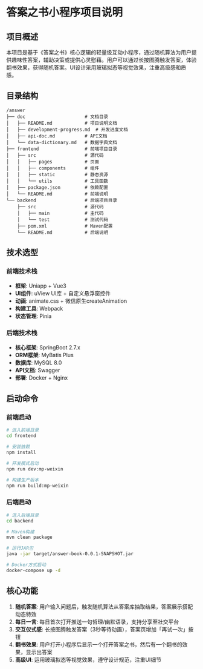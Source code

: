 # 答案之书小程序项目说明

## 项目概述

本项目是基于《答案之书》核心逻辑的轻量级互动小程序，通过随机算法为用户提供趣味性答案，辅助决策或提供心灵慰藉。用户可以通过长按图腾触发答案，体验翻书效果，获得随机答案。UI设计采用玻璃拟态等视觉效果，注重高级感和质感。

## 目录结构

```
/answer
├── doc                      # 文档目录
│   ├── README.md            # 项目说明文档
│   ├── development-progress.md  # 开发进度文档
│   ├── api-doc.md           # API文档
│   └── data-dictionary.md   # 数据字典文档
├── frontend                 # 前端项目目录
│   ├── src                  # 源代码
│   │   ├── pages            # 页面
│   │   ├── components       # 组件
│   │   ├── static           # 静态资源
│   │   └── utils            # 工具函数
│   ├── package.json         # 依赖配置
│   └── README.md            # 前端说明
└── backend                  # 后端项目目录
    ├── src                  # 源代码
    │   ├── main             # 主代码
    │   └── test             # 测试代码
    ├── pom.xml              # Maven配置
    └── README.md            # 后端说明
```

## 技术选型

### 前端技术栈

- **框架**: Uniapp + Vue3
- **UI组件**: uView UI库 + 自定义悬浮窗控件
- **动画**: animate.css + 微信原生createAnimation
- **构建工具**: Webpack
- **状态管理**: Pinia

### 后端技术栈

- **核心框架**: SpringBoot 2.7.x
- **ORM框架**: MyBatis Plus
- **数据库**: MySQL 8.0
- **API文档**: Swagger
- **部署**: Docker + Nginx

## 启动命令

### 前端启动

```bash
# 进入前端目录
cd frontend

# 安装依赖
npm install

# 开发模式启动
npm run dev:mp-weixin

# 构建生产版本
npm run build:mp-weixin
```

### 后端启动

```bash
# 进入后端目录
cd backend

# Maven构建
mvn clean package

# 运行JAR包
java -jar target/answer-book-0.0.1-SNAPSHOT.jar

# Docker方式启动
docker-compose up -d
```

## 核心功能

1. **随机答案**: 用户输入问题后，触发随机算法从答案库抽取结果，答案展示搭配动态特效
2. **每日一言**: 每日首次打开推送一句哲理/幽默语录，支持分享至社交平台
3. **交互仪式感**: 长按图腾触发答案（3秒等待动画），答案页增加「再试一次」按钮
4. **翻书效果**: 用户打开小程序后显示一个打开答案之书，然后有一个翻书的效果，显示出答案
5. **高级UI**: 运用玻璃拟态等视觉效果，遵守设计规范，注重UI细节